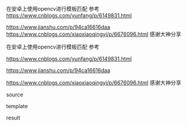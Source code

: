 在安卓上使用opencv进行模板匹配
参考
https://www.cnblogs.com/yunfang/p/6149831.html

https://www.jianshu.com/p/94ca16616daa
https://www.cnblogs.com/xiaoxiaoqingyi/p/6676096.html
感谢大神分享



在安卓上使用opencv进行模板匹配 参考


https://www.cnblogs.com/yunfang/p/6149831.html

https://www.jianshu.com/p/94ca16616daa

https://www.cnblogs.com/xiaoxiaoqingyi/p/6676096.html 感谢大神分享

source

template

result
